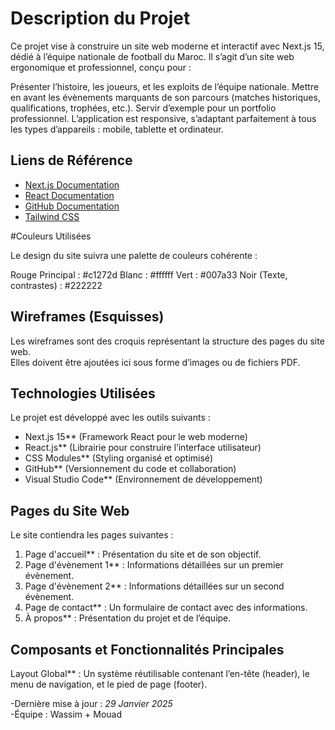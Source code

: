 # Description du Projet
 
Ce projet vise à construire un site web moderne et interactif avec Next.js 15, dédié à l’équipe nationale de football du Maroc. Il s’agit d’un site web ergonomique et professionnel, conçu pour :
 
Présenter l’histoire, les joueurs, et les exploits de l’équipe nationale. Mettre en avant les évènements marquants de son parcours (matches historiques, qualifications, trophées, etc.). Servir d’exemple pour un portfolio professionnel. L’application est responsive, s’adaptant parfaitement à tous les types d’appareils : mobile, tablette et ordinateur.
## Liens de Référence
 
- [ Next.js Documentation](https://nextjs.org/docs)
- [ React Documentation](https://reactjs.org/docs)
- [ GitHub Documentation](https://docs.github.com)
- [ Tailwind CSS](https://tailwindcss.com/docs/installation)
 
#Couleurs Utilisées
 
Le design du site suivra une palette de couleurs cohérente :
 
 Rouge Principal : #c1272d
 Blanc : #ffffff
 Vert : #007a33
 Noir (Texte, contrastes) : #222222
## Wireframes (Esquisses)
 
 Les wireframes sont des croquis représentant la structure des pages du site web.  
Elles doivent être ajoutées ici sous forme d’images ou de fichiers PDF.
 
## Technologies Utilisées
 
Le projet est développé avec les outils suivants :
 
-  Next.js 15** (Framework React pour le web moderne)
-  React.js** (Librairie pour construire l’interface utilisateur)
-  CSS Modules** (Styling organisé et optimisé)
-  GitHub** (Versionnement du code et collaboration)
-  Visual Studio Code** (Environnement de développement)
 
## Pages du Site Web
 
Le site contiendra les pages suivantes :
 
1.  Page d'accueil** : Présentation du site et de son objectif.
2.  Page d'évènement 1** : Informations détaillées sur un premier évènement.
3.  Page d'évènement 2** : Informations détaillées sur un second évènement.
4.  Page de contact** : Un formulaire de contact avec des informations.
5.  À propos** : Présentation du projet et de l’équipe.
 
## Composants et Fonctionnalités Principales
 
 Layout Global** : Un système réutilisable contenant l’en-tête (header), le menu de navigation, et le pied de page (footer).
 

 
 -Dernière mise à jour : _29 Janvier 2025_  
 -Équipe : Wassim + Mouad

